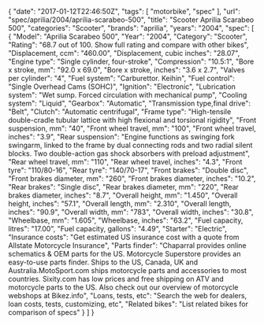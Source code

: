 {
    "date": "2017-01-12T22:46:50Z",
    "tags": [
        "motorbike",
        "spec"
    ],
    "url": "spec\/aprilia\/2004\/aprilia-scarabeo-500",
    "title": "Scooter Aprilia Scarabeo 500",
    "categories": "Scooter",
    "brands": "aprilia",
    "years": "2004",
    "spec": [
        {
            "Model": "Aprilia Scarabeo 500",
            "Year": "2004",
            "Category": "Scooter",
            "Rating": "68.7 out of 100. Show full rating and compare with other bikes",
            "Displacement, ccm": "460.00",
            "Displacement, cubic inches": "28.07",
            "Engine type": "Single cylinder, four-stroke",
            "Compression": "10.5:1",
            "Bore x stroke, mm": "92.0 x 69.0",
            "Bore x stroke, inches": "3.6 x 2.7",
            "Valves per cylinder": "4",
            "Fuel system": "Carburettor.  Keihin",
            "Fuel control": "Single Overhead Cams (SOHC)",
            "Ignition": "Electronic",
            "Lubrication system": "Wet sump. Forced circulation with mechanical pump",
            "Cooling system": "Liquid",
            "Gearbox": "Automatic",
            "Transmission type,final drive": "Belt",
            "Clutch": "Automatic centrifugal",
            "Frame type": "High-tensile double-cradle tubular lattice with high flexional and torsional rigidity",
            "Front suspension, mm": "40",
            "Front wheel travel, mm": "100",
            "Front wheel travel, inches": "3.9",
            "Rear suspension": "Engine functions as swinging fork swingarm, linked to the frame by dual connecting rods and two radial silent blocks. Two double-action gas shock absorbers with preload adjustment",
            "Rear wheel travel, mm": "110",
            "Rear wheel travel, inches": "4.3",
            "Front tyre": "110\/80-16",
            "Rear tyre": "140\/70-17",
            "Front brakes": "Double disc",
            "Front brakes diameter, mm": "260",
            "Front brakes diameter, inches": "10.2",
            "Rear brakes": "Single disc",
            "Rear brakes diameter, mm": "220",
            "Rear brakes diameter, inches": "8.7",
            "Overall height, mm": "1.450",
            "Overall height, inches": "57.1",
            "Overall length, mm": "2.310",
            "Overall length, inches": "90.9",
            "Overall width, mm": "783",
            "Overall width, inches": "30.8",
            "Wheelbase, mm": "1.605",
            "Wheelbase, inches": "63.2",
            "Fuel capacity, litres": "17.00",
            "Fuel capacity, gallons": "4.49",
            "Starter": "Electric",
            "Insurance costs": "Get estimated US insurance cost with a quote from Allstate Motorcycle Insurance",
            "Parts finder": "Chaparral provides online schematics & OEM parts for the US.   Motorcycle Superstore provides an easy-to-use parts finder. Ships to the US, Canada, UK and Australia.MotoSport.com ships motorcycle parts and accessories to most countries.    Sixity.com has low prices and free shipping on ATV and motorcycle parts to the US. Also check out our overview of motorcycle webshops at Bikez.info",
            "Loans, tests, etc": "Search the web for dealers, loan costs, tests, customizing, etc",
            "Related bikes": "List related bikes for comparison of specs"
        }
    ]
}